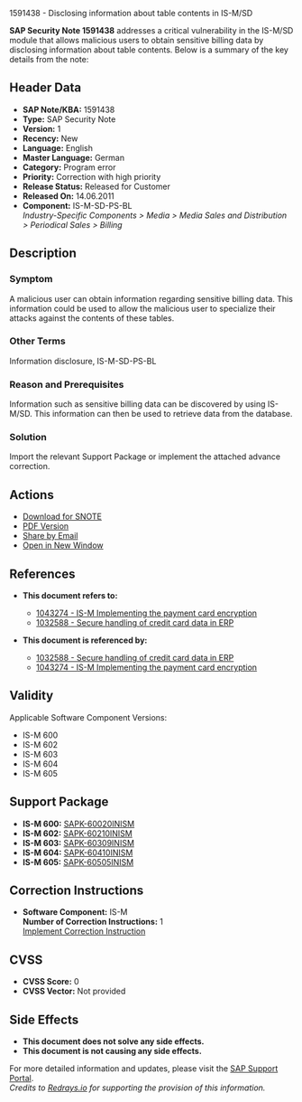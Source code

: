 1591438 - Disclosing information about table contents in IS-M/SD

**SAP Security Note 1591438** addresses a critical vulnerability in the IS-M/SD module that allows malicious users to obtain sensitive billing data by disclosing information about table contents. Below is a summary of the key details from the note:

## Header Data
- **SAP Note/KBA:** 1591438
- **Type:** SAP Security Note
- **Version:** 1
- **Recency:** New
- **Language:** English
- **Master Language:** German
- **Category:** Program error
- **Priority:** Correction with high priority
- **Release Status:** Released for Customer
- **Released On:** 14.06.2011
- **Component:** IS-M-SD-PS-BL  
  *Industry-Specific Components > Media > Media Sales and Distribution > Periodical Sales > Billing*

## Description

### Symptom
A malicious user can obtain information regarding sensitive billing data. This information could be used to allow the malicious user to specialize their attacks against the contents of these tables.

### Other Terms
Information disclosure, IS-M-SD-PS-BL

### Reason and Prerequisites
Information such as sensitive billing data can be discovered by using IS-M/SD. This information can then be used to retrieve data from the database.

### Solution
Import the relevant Support Package or implement the attached advance correction.

## Actions
- [Download for SNOTE](https://notesdownloads.sap.com/note/0040000009447792017)
- [PDF Version](https://userapps.support.sap.com/sap/support/sfm/notes/print/0001591438?language=en-US&token=4B6C730523A92C5E93D9068FF3E398CF)
- [Share by Email](https://me.sap.com/share-email-link)
- [Open in New Window](https://me.sap.com/open-new-window-link)

## References
- **This document refers to:**
  - [1043274 - IS-M Implementing the payment card encryption](https://me.sap.com/notes/1043274)
  - [1032588 - Secure handling of credit card data in ERP](https://me.sap.com/notes/1032588)
  
- **This document is referenced by:**
  - [1032588 - Secure handling of credit card data in ERP](https://me.sap.com/notes/1032588)
  - [1043274 - IS-M Implementing the payment card encryption](https://me.sap.com/notes/1043274)

## Validity
Applicable Software Component Versions:
- IS-M 600
- IS-M 602
- IS-M 603
- IS-M 604
- IS-M 605

## Support Package
- **IS-M 600:** [SAPK-60020INISM](https://me.sap.com/supportpackage/SAPK-60020INISM)
- **IS-M 602:** [SAPK-60210INISM](https://me.sap.com/supportpackage/SAPK-60210INISM)
- **IS-M 603:** [SAPK-60309INISM](https://me.sap.com/supportpackage/SAPK-60309INISM)
- **IS-M 604:** [SAPK-60410INISM](https://me.sap.com/supportpackage/SAPK-60410INISM)
- **IS-M 605:** [SAPK-60505INISM](https://me.sap.com/supportpackage/SAPK-60505INISM)

## Correction Instructions
- **Software Component:** IS-M  
  **Number of Correction Instructions:** 1  
  [Implement Correction Instruction](https://me.sap.com/corrins/0001591438/10)

## CVSS
- **CVSS Score:** 0
- **CVSS Vector:** Not provided

## Side Effects
- **This document does not solve any side effects.**
- **This document is not causing any side effects.**

For more detailed information and updates, please visit the [SAP Support Portal](https://me.sap.com/).  
*Credits to [Redrays.io](https://redrays.io) for supporting the provision of this information.*
